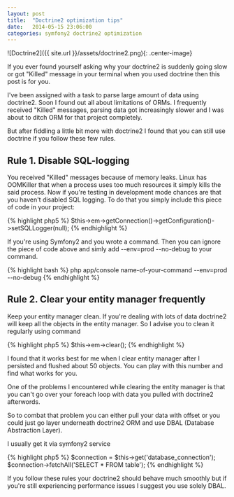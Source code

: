 ```yaml
---
layout: post
title:  "Doctrine2 optimization tips"
date:   2014-05-15 23:06:00
categories: symfony2 doctrine2 optimization
---
```


![Doctrine2]({{ site.url }}/assets/doctrine2.png){: .center-image}

If you ever found yourself asking why your doctrine2 is suddenly going slow or got "Killed" message in your terminal
when you used doctrine then this post is for you.

I've been assigned with a task to parse large amount of data using doctrine2. Soon I found out all about limitations of
ORMs. I frequently received "Killed" messages, parsing data got increasingly slower and I was about to ditch ORM
for that project completely.

But after fiddling a little bit more with doctrine2 I found that you can still use doctrine if you follow these few rules.

## Rule 1. Disable SQL-logging

 You received "Killed" messages because of memory leaks. Linux has OOMKiller that when a process uses too much
 resources it simply kills the said process.
 Now if you're testing in development mode chances are that you haven't disabled SQL logging. To do that you simply
 include this piece of code in your project:

{% highlight php5 %}
    $this->em->getConnection()->getConfiguration()->setSQLLogger(null);
{% endhighlight %}

If you're using Symfony2 and you wrote a command. Then you can ignore the piece of code above and simly add
--env=prod --no-debug to your command.


{% highlight bash %}
    php app/console name-of-your-command --env=prod --no-debug
{% endhighlight %}


## Rule 2. Clear your entity manager frequently

Keep your entity manager clean. If you're dealing with lots of data doctrine2 will keep all the objects
in the entity manager. So I advise you to clean it regularly using command

{% highlight php5 %}
    $this->em->clear();
{% endhighlight %}

I found that it works best for me when I clear entity manager after I persisted and flushed about 50 objects.
You can play with this number and find what works for you.

One of the problems I encountered while clearing the entity manager is that you can't go over your foreach loop
with data you pulled with doctrine2 afterwords.

So to combat that problem you can either pull your data with offset or you could just
go layer underneath doctrine2 ORM and use DBAL (Database Abstraction Layer).

I usually get it via symfony2 service

{% highlight php5 %}
    $connection = $this->get('database_connection');
    $connection->fetchAll('SELECT * FROM table');
{% endhighlight %}



If you follow these rules your doctrine2 should behave much smoothly but if you're still experiencing
performance issues I suggest you use solely DBAL.



